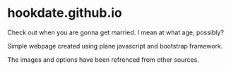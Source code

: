 # hookdate.github.io
Check out when you are gonna get married. I mean at what age, possibly?

Simple webpage created using plane javascript and bootstrap framework.

The images and options have been refrenced from other sources.


